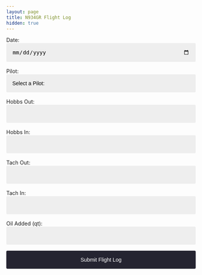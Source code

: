 ```yaml
---
layout: page
title: N934GR Flight Log
hidden: true
---
```


<style>
:root {
      --accent: #F18260;
      --purple: #252431;
    }

    input, button, select {
      appearance: none;
      border: none;
      font-size: inherit;
      background: #eee;
      border-radius: 3px;
      padding: 1rem;
      width: 100%;
    }

    input, select {
      margin-bottom: 1rem;
    }

    input:focus, select:focus {
      outline: 1px solid var(--accent);
    }

    button {
      color: #fff;
      cursor: pointer;
      background-color: var(--purple);
    }

    button:hover {
      background-color: var(--accent);
    }

    .is-hidden {
      display: none !important;
    }

    @keyframes rotate {
     100% { transform: rotate(360deg); }
    }

    @keyframes dash {
     0% { stroke-dasharray: 1,200; stroke-dashoffset: 0; }
     50% { stroke-dasharray: 89,200; stroke-dashoffset: -35; }
     100% { stroke-dasharray: 89,200; stroke-dashoffset: -124; }
    }

    .loading {
      position: absolute;
      top: 0;
      right: 0;
      bottom: 0;
      left: 0;
      display: flex;
      flex-direction: column;
      justify-content: center;
      align-items: center;
    }

    .loading-spinner {
      width: 50px;
      height: 50px;
    }

    .loading-spinner svg {
      position: relative;
      animation: rotate 2s linear infinite;
      height: 50px;
      width: 50px;
    }

    .loading-spinner circle {
      stroke: var(--accent);
      stroke-dasharray: 1,200;
      stroke-dashoffset: 0;
      stroke-linecap: round;
      animation: dash 1.5s ease-in-out infinite;
    }
</style>

<script src="/assets/n934gr/formdata-polyfill"></script>
<script src="/assets/n934gr/promise-polyfill"></script>
<script src="/assets/n934gr/whatwg-fetch"></script>

<div>
    <form name="submit-to-google-sheet">
        Date:
        <input id="date" name="Date" type="date" required><br />
        Pilot:
        <select name="Pilot" required>
            <option disabled selected value>Select a Pilot:</option>
            <option value="Jeffrey Hennessey">Jeff</option>
            <option value="Robby Grossman">Robby</option>
            <option value="Sean O'Brien">Sean</option>
            <option value="Todd Denning">Todd</option>
            <option value="Wilson Chao">Wilson</option>
        </select><br />
        Hobbs Out:
        <input id="hobbs-out" name="Hobbs Out" type="number" step="0.1" required><br />
        Hobbs In:
        <input name="Hobbs In" type="number" step="0.1" required><br />
        Tach Out:
        <input id="tach-out" name="Tach Out" type="number" step="0.1" required><br />
        Tach In:
        <input name="Tach In" type="number" step="0.1" required><br />
        Oil Added (qt):
        <input id="oil-added-qt" name="Oil Added (qt)" type="number" step="0.005"><br />
        <button type="submit">Submit Flight Log</button>
    </form>
    <div class="loading js-loading is-hidden">
        <div class="loading-spinner">
            <svg><circle cx="25" cy="25" r="20" fill="none" stroke-width="2" stroke-miterlimit="10"/></svg>
        </div>
    </div>
    <p class="js-success-message is-hidden">Success!</p>
    <p class="js-error-message is-hidden">Error!</p>
</div>

<script>
  var today = new Date();
  document.getElementById("date").value = today.getFullYear() + '-' + ('0' + (today.getMonth() + 1)).slice(-2) + '-' + ('0' + today.getDate()).slice(-2);

  const appScriptUrl = 'https://script.google.com/macros/s/AKfycbwknaZjmluuOk5LNJJz_Jh9BBCq862rdAprPl-iumksu-Ql-GeudsVO2ml5WVbp8ZIdWQ/exec'

  fetch(appScriptUrl)
    .then(data => {return data.json()})
    .then(res => {
      document.getElementById("hobbs-out").value = res[0][0];
      document.getElementById("tach-out").value = res[0][1];
    });

  const form = document.forms['submit-to-google-sheet'];
  const loading = document.querySelector('.js-loading');
  const successMessage = document.querySelector('.js-success-message');
  const errorMessage = document.querySelector('.js-error-message');

  form.addEventListener('submit', e => {
    e.preventDefault();
    showLoadingIndicator();
    fetch(appScriptUrl, { method: 'POST', body: new FormData(form)})
      .then(data => {return data.json()})
      .then(response => showSuccessMessage(response["data"][0][19]))
      .catch(error => showErrorMessage(error));
  });

  function showLoadingIndicator () {
    form.classList.add('is-hidden');
    loading.classList.remove('is-hidden');
  }

  function showSuccessMessage (response) {
    console.log('Success!', response);
    setTimeout(() => {
      successMessage.classList.remove('is-hidden');
      successMessage.innerHTML = response;
      loading.classList.add('is-hidden');
    }, 500);
  }

  function showErrorMessage (error) {
    console.error('Error!', error.message);
    setTimeout(() => {
      errorMessage.classList.remove('is-hidden');
      loading.classList.add('is-hidden');
    }, 500);
  }
</script>
